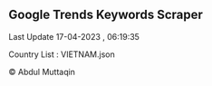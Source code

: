 

## Google Trends Keywords Scraper 
 
Last Update 17-04-2023 , 06:19:35

Country List :
VIETNAM.json



© Abdul Muttaqin 
